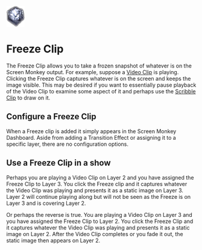 ![](../../images/FreezeIcon.png) 
# Freeze Clip

The Freeze Clip allows you to take a frozen snapshot of whatever is on the Screen Monkey output. For example, suppose a [Video Clip](VideoClip.md) is playing. Clicking the Freeze Clip captures whatever is on the screen and keeps the image visible. This may be desired if you want to essentially pause playback of the Video Clip to examine some aspect of it and perhaps use the [Scribble Clip](ScribbleClip.md) to draw on it.

## Configure a Freeze Clip
When a Freeze clip is added it simply appears in the Screen Monkey Dashboard. Aside from adding a Transition Effect or assigning it to a specific layer, there are no configuration options.

## Use a Freeze Clip in a show
Perhaps you are playing a Video Clip on Layer 2 and you have assigned the Freeze Clip to Layer 3. You click the Freeze clip and it captures whatever the Video Clip was playing and presents it as a static image on Layer 3. Layer 2 will continue playing along but will not be seen as the Freeze is on Layer 3 and is covering Layer 2.

Or perhaps the reverse is true. You are playing a Video Clip on Layer 3 and you have assigned the Freeze Clip to Layer 2. You click the Freeze Clip and it captures whatever the Video Clip was playing and presents it as a static image on Layer 2. After the Video Clip completes or you fade it out, the static image then appears on Layer 2.